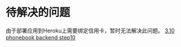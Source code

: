 # 待解决的问题
由于部署应用到Heroku上需要绑定信用卡，暂时无法解决此问题。
[3.10 phonebook backend step10](https://fullstackopen.com/zh/part3/%E6%8A%8A%E5%BA%94%E7%94%A8%E9%83%A8%E7%BD%B2%E5%88%B0%E7%BD%91%E4%B8%8A#exercises-3-9-3-11)